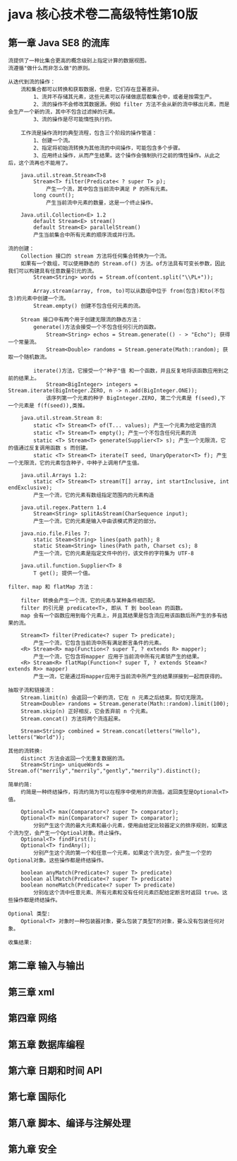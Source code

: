 # java 核心技术卷二高级特性第10版

## 第一章 Java SE8 的流库
    流提供了一种比集合更高的概念级别上指定计算的数据视图。
    流遵循"做什么而非怎么做"的原则。

    从迭代到流的操作：
        流和集合都可以转换和获取数据，但是，它们存在显著差异。
            1、流并不存储其元素，这些元素可以存储做底层都集合中，或者是按需生产。
            2、流的操作不会修改其数据源。例如 filter 方法不会从新的流中移出元素，而是会生产一个新的流，其中不包含过滤掉的元素。
            3、流的操作是尽可能惰性执行的。

        工作流是操作流时的典型流程，包含三个阶段的操作管道：
            1、创建一个流。
            2、指定将初始流转换为其他流的中间操作，可能包含多个步骤。
            3、应用终止操作，从而产生结果。这个操作会强制执行之前的惰性操作。从此之后，这个流再也不能用了。

        java.util.stream.Stream<T>8
            Stream<T> filter(Predicate< ? super T> p);
                产生一个流，其中包含当前流中满足 P 的所有元素。
            long count();
                产生当前流中元素的数量，这是一个终止操作。

        Java.util.Collection<E> 1.2
            default Stream<E> stream()
            default Stream<E> parallelStream()
            产生当前集合中所有元素的顺序流或并行流。

    流的创建：
        Collection 接口的 stream 方法将任何集合转换为一个流。
        如果有一个数组，可以使用静态的 Stream.of() 方法。of方法具有可变长参数，因此我们可以构建具有任意数量引元的流。
            Stream<String> words = Stream.of(content.split("\\PL+")); 
            
            Array.stream(array, from, to)可以从数组中位于 from(包含)和to(不包含)的元素中创建一个流。
            Stream.empty() 创建不包含任何元素的流。

        Stream 接口中有两个用于创建无限流的静态方法：
            generate()方法会接受一个不包含任何引元的函数。
                Stream<String> echos = Stream.generate(() - > "Echo"); 获得一个常量流。
                Stream<Double> randoms = Stream.generate(Math::random); 获取一个随机数流。
            
            iterate()方法，它接受一个"种子"值 和一个函数，并且反复地将该函数应用到之前的结果上。
                Stream<BigInteger> integers = Stream.iterate(BigInteger.ZERO, n -> n.add(BigInteger.ONE));
                该序列第一个元素的种子 BigInteger.ZERO, 第二个元素是 f(seed),下一个元素是 f(f(seed)),类推。

        java.util.stream.Stream 8:
            static <T> Stream<T> of(T... values); 产生一个元素为给定值的流
            static <T> Stream<T> empty(); 产生一个不包含任何元素的流
            static <T> Stream<T> generate(Supplier<T> s); 产生一个无限流，它的值通过反复调用函数 s 而创建。
            static <T> Stream<T> iterate(T seed, UnaryOperator<T> f); 产生一个无限流，它的元素包含种子，中种子上调用f产生值。

        java.util.Arrays 1.2:
            static <T> Stream<T> stream(T[] array, int startInclusive, int endExclusive);
            产生一个流，它的元素有数组指定范围内的元素构造
        
        java.util.regex.Pattern 1.4
            Stream<String> splitAsStream(CharSequence input);
            产生一个流，它的元素是输入中由该模式界定的部分。

        java.nio.file.Files 7:
            static Steam<String> lines(path path); 8
            static Steam<String> lines(Path path, Charset cs); 8
            产生一个流，它的元素是指定文件中的行，该文件的字符集为 UTF-8

        java.util.function.Supplier<T> 8
            T get(); 提供一个值。

    filter、map 和 flatMap 方法：

        filter 转换会产生一个流，它的元素与某种条件相匹配。
        filter 的引元是 predicate<T>, 即从 T 到 boolean 的函数。
        map 会有一个函数应用到每个元素上，并且其结果是包含流应用该函数后所产生的多有结果的流。
        
        Stream<T> filter(Predicate<? super T> predicate);  
            产生一个流，它包含当前流中所有满足断言条件的元素。
        <R> Stream<R> map(Function<? super T, ? extends R> mapper);
            产生一个流，它包含将mapper 应用于当前流中所有元素锁产生的结果。
        <R> Stream<R> flatMap(Function<? super T, ? extends Steam<? extends R>> mapper)
            产生一流，它是通过将mapper应用于当前流中所产生的结果拼接到一起而获得的。

    抽取子流和链接流：
        Stream.limit(n) 会返回一个新的流，它在 n 元素之后结束。剪切无限流。
        Stream<Double> randoms = Stream.generate(Math::random).limit(100);
        Stream.skip(n) 正好相反，它会丢弃前 n 个元素。
        Stream.concat() 方法将两个流连起来。

        Stream<String> combined = Stream.concat(letters("Hello"), letters("World"));

    其他的流转换:
        distinct 方法会返回一个无重复数据的流。
        Stream<String> uniqueWords = Stream.of("merrily","merrily","gently","merrily").distinct();
        
    简单约简:
        约简是一种终结操作，将流约简为可以在程序中使用的非流值。返回类型是Optional<T>值。
        
        Optional<T> max(Comparator<? super T> comparator);
        Optional<T> min(Comparator<? super T> comparator);
            分别产生这个流的最大元素和最小元素，使用由给定比较器定义的排序规则，如果这个流为空，会产生一个Optioal对象。终止操作。
        Optional<T> findFirst();
        Optional<T> findAny();
            分别产生这个流的第一个和任意一个元素，如果这个流为空，会产生一个空的Optional对象。这些操作都是终结操作。
        
        boolean anyMatch(Predicate<? super T> predicate)
        boolean allMatch(Predicate<? super T> predicate)
        boolean noneMatch(Predicate<? super T> predicate)
            分别在这个流中任意元素、所有元素和没有任何元素匹配给定断言时返回 true。这些操作都是终结操作。

    Optional 类型:
        Optional<T> 对象时一种包装器对象，要么包装了类型T的对象，要么没有包装任何对象。  
                               
    收集结果:
                      
            

            
                
    

        
        




## 第二章 输入与输出

## 第三章 xml
				
## 第四章 网络

## 第五章 数据库编程

## 第六章 日期和时间 API

## 第七章 国际化

## 第八章 脚本、编译与注解处理

## 第九章 安全